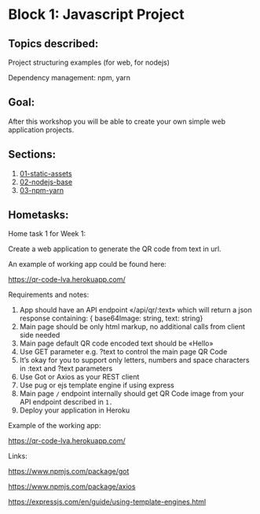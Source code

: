 # Block 1: Javascript Project

## Topics described:

Project structuring examples (for web, for nodejs)

Dependency management: npm, yarn

## Goal:

After this workshop you will be able to create your own simple web application projects.

## Sections:

1. [01-static-assets](01-static-assets/01-static-assets.md)
2. [02-nodejs-base](02-nodejs-base/02-nodejs-base.md)
3. [03-npm-yarn](03-npm-yarn/03-npm-yarn.md)

## Hometasks:

Home task 1 for Week 1:	

Create a web application to generate the QR code from text in url.

An example of working app could be found here:

https://qr-code-lva.herokuapp.com/ 

Requirements and notes:

1. App should have an API endpoint «/api/qr/:text» which will return a json response containing: { base64Image: string, text: string}
2. Main page should be only html markup, no additional calls from client side needed
3. Main page default QR code encoded text should be «Hello»
4. Use GET parameter e.g. ?text  to control the main page QR Code
5. It’s okay for you to support only letters, numbers and space characters in :text and ?text  parameters
6. Use Got or Axios as your REST client
7. Use pug or ejs template engine if using express
8. Main page `/` endpoint internally should get QR Code
image from your API endpoint described in `1.`
9. Deploy your application in Heroku

Example of the working app:

https://qr-code-lva.herokuapp.com/

Links:

https://www.npmjs.com/package/got

https://www.npmjs.com/package/axios

https://expressjs.com/en/guide/using-template-engines.html